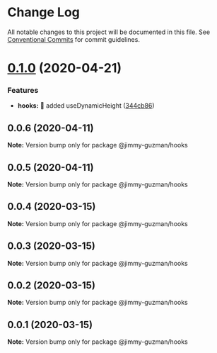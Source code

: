 # Change Log

All notable changes to this project will be documented in this file.
See [Conventional Commits](https://conventionalcommits.org) for commit guidelines.

# [0.1.0](https://github.com/jimmy-guzman/tachos/compare/@jimmy-guzman/hooks@0.0.6...@jimmy-guzman/hooks@0.1.0) (2020-04-21)


### Features

* **hooks:** 🎸 added useDynamicHeight ([344cb86](https://github.com/jimmy-guzman/tachos/commit/344cb86e884f7007a833d9eb8408ca2e0c17592a))





## 0.0.6 (2020-04-11)

**Note:** Version bump only for package @jimmy-guzman/hooks

## 0.0.5 (2020-04-11)

**Note:** Version bump only for package @jimmy-guzman/hooks

## 0.0.4 (2020-03-15)

**Note:** Version bump only for package @jimmy-guzman/hooks

## 0.0.3 (2020-03-15)

**Note:** Version bump only for package @jimmy-guzman/hooks

## 0.0.2 (2020-03-15)

**Note:** Version bump only for package @jimmy-guzman/hooks

## 0.0.1 (2020-03-15)

**Note:** Version bump only for package @jimmy-guzman/hooks
